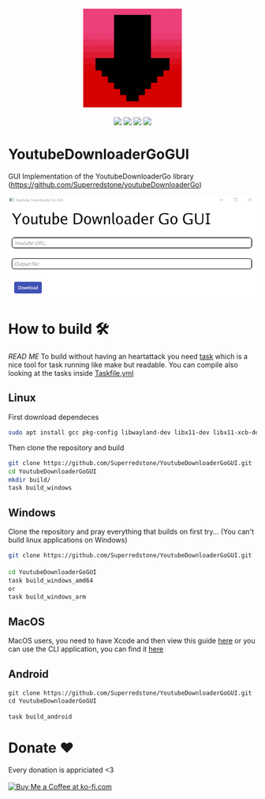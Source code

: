 <p align="center">
  <img src="https://github.com/Superredstone/youtubeDownloaderGo/blob/master/Assets/Download.png" width=200></img> <br><br>
  <img src="https://img.shields.io/github/go-mod/go-version/Superredstone/YoutubeDownloaderGoGUI?label=Version&style=for-the-badge">
   <img src="https://img.shields.io/github/languages/top/Superredstone/YoutubeDownloaderGoGUI?style=for-the-badge">
  <img src="https://img.shields.io/github/license/Superredstone/YoutubeDownloaderGoGUI?color=Green&style=for-the-badge">
  <img src="https://img.shields.io/discord/821836676607115304?label=Discord&style=for-the-badge"></img>
<p>

# YoutubeDownloaderGoGUI
GUI Implementation of the YoutubeDownloaderGo library (https://github.com/Superredstone/youtubeDownloaderGo)
  
<div align="center">
  <img src="https://github.com/Superredstone/YoutubeDownloaderGoGUI/blob/main/Assets/Screenshot.png"></img>
</div>

# How to build 🛠️

*READ ME*
To build without having an heartattack you need [task](https://taskfile.dev/#/) which is a nice tool for 
task running like make but readable. You can compile also looking at the tasks inside [Taskfile.yml](""https://github.com/Superredstone/YoutubeDownloaderGoGUI/blob/main/Taskfile.yml)

## Linux
First download dependeces
```bash
sudo apt install gcc pkg-config libwayland-dev libx11-dev libx11-xcb-dev libxkbcommon-x11-dev libgles2-mesa-dev libegl1-mesa-dev libffi-dev libxcursor-dev
```
Then clone the repository and build
```bash
git clone https://github.com/Superredstone/YoutubeDownloaderGoGUI.git
cd YoutubeDownloaderGoGUI
mkdir build/
task build_windows
```

## Windows
Clone the repository and pray everything that builds on first try... (You can't build linux applications on Windows) 
```bash
git clone https://github.com/Superredstone/YoutubeDownloaderGoGUI.git

cd YoutubeDownloaderGoGUI
task build_windows_amd64
or 
task build_windows_arm
```

## MacOS
MacOS users, you need to have Xcode and then view this guide [here](https://gioui.org/doc/install#apple) or you can use the CLI application, you can find it [here](https://github.com/Superredstone/youtubeDownloaderGo)
  
## Android
```
git clone https://github.com/Superredstone/YoutubeDownloaderGoGUI.git
cd YoutubeDownloaderGoGUI

task build_android
```

# Donate :heart:
Every donation is appriciated <3 <br> <br>
<a href='https://ko-fi.com/A0A64PC0Y' target='_blank'><img height='36' style='border:0px;height:36px;' src='https://cdn.ko-fi.com/cdn/kofi3.png?v=2' border='0' alt='Buy Me a Coffee at ko-fi.com' /></a>
